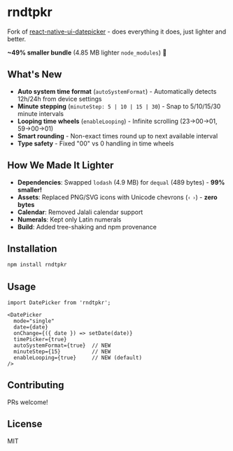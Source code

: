 # rndtpkr

Fork of [react-native-ui-datepicker](https://github.com/farhoudshapouran/react-native-ui-datepicker) - does everything it does, just lighter and better.

**~49% smaller bundle** (4.85 MB lighter `node_modules`) 🎉

## What's New

- **Auto system time format** (`autoSystemFormat`) - Automatically detects 12h/24h from device settings
- **Minute stepping** (`minuteStep: 5 | 10 | 15 | 30`) - Snap to 5/10/15/30 minute intervals
- **Looping time wheels** (`enableLooping`) - Infinite scrolling (23→00→01, 59→00→01)
- **Smart rounding** - Non-exact times round up to next available interval
- **Type safety** - Fixed "00" vs 0 handling in time wheels

## How We Made It Lighter

- **Dependencies**: Swapped `lodash` (4.9 MB) for `dequal` (489 bytes) - **99% smaller!**
- **Assets**: Replaced PNG/SVG icons with Unicode chevrons (`‹` `›`) - **zero bytes**
- **Calendar**: Removed Jalali calendar support
- **Numerals**: Kept only Latin numerals
- **Build**: Added tree-shaking and npm provenance

## Installation

```bash
npm install rndtpkr
```

## Usage

```tsx
import DatePicker from 'rndtpkr';

<DatePicker
  mode="single"
  date={date}
  onChange={({ date }) => setDate(date)}
  timePicker={true}
  autoSystemFormat={true}  // NEW
  minuteStep={15}          // NEW
  enableLooping={true}     // NEW (default)
/>
```

## Contributing

PRs welcome!

## License

MIT

